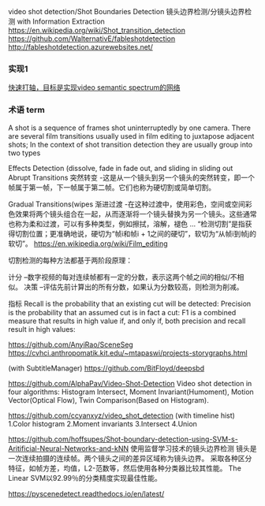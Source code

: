 video shot detection/Shot Boundaries Detection
镜头边界检测/分镜头边界检测
with Information Extraction
https://en.wikipedia.org/wiki/Shot_transition_detection
https://github.com/WalternativE/fableshotdetection
http://fableshotdetection.azurewebsites.net/

### 实现1
[快速打轴，目标是实现video semantic spectrum的网络](https://www.bilibili.com/video/BV1ps411b7as?p=2)

### 术语 term
A shot is a sequence of frames shot uninterruptedly by one camera. There are several film transitions usually used in film editing to juxtapose adjacent shots; In the context of shot transition detection they are usually group into two types

Effects Detection
(dissolve, fade in fade out, and sliding in sliding out
Abrupt Transitions
突然转变 -这是从一个镜头到另一个镜头的突然转变，即一个帧属于第一帧，下一帧属于第二帧。它们也称为硬切割或简单切割。

Gradual Transitions(wipes
渐进过渡 -在这种过渡中，使用彩色，空间或空间彩色效果将两个镜头组合在一起，从而逐渐将一个镜头替换为另一个镜头。这些通常也称为柔和过渡，可以有多种类型，例如擦拭，溶解，褪色 ...
“检测切割”是指获得切割位置；更准确地说，硬切为“帧i和帧i + 1之间的硬切”，软切为“从帧i到帧j的软切”。
https://en.wikipedia.org/wiki/Film_editing


切割检测的每种方法都基于两阶段原理：

计分 –数字视频的每对连续帧都有一定的分数，表示这两个帧之间的相似/不相似。
决策 –评估先前计算出的所有分数，如果认为分数较高，则检测为削减。

指标
Recall is the probability that an existing cut will be detected:
Precision is the probability that an assumed cut is in fact a cut:
F1 is a combined measure that results in high value if, and only if, both precision and recall result in high values:

https://github.com/AnyiRao/SceneSeg
https://cvhci.anthropomatik.kit.edu/~mtapaswi/projects-storygraphs.html

(with SubtitleManager)
https://github.com/BitFloyd/deepsbd

https://github.com/AlphaPav/Video-Shot-Detection
Video shot detection in four algorithms: Histogram Intersect, Moment Invariant(Humoment), Motion Vector(Optical Flow), Twin Comparison(Based on Histogram).

https://github.com/ccyanxyz/video_shot_detection
(with timeline hist)
1.Color histogram
2.Moment invariants
3.Intersect
4.Union

https://github.com/hoffsupes/Shot-boundary-detection-using-SVM-s-Aritificial-Neural-Networks-and-kNN
使用监督学习技术的镜头边界检测
镜头是一次连续拍摄的连续帧。两个镜头之间的差异区域称为镜头边界。
采取各种区分特征，如帧方差，均值，L2-范数等，然后使用各种分类器比较其性能。
The Linear SVM以92.99％的分类精度实现最佳性能。

https://pyscenedetect.readthedocs.io/en/latest/
